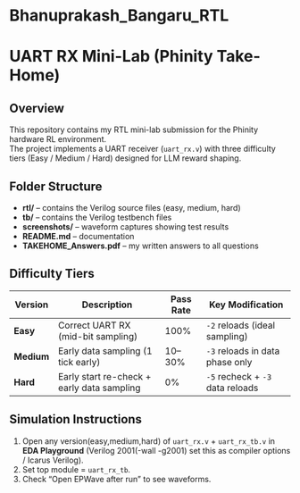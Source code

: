 # Bhanuprakash_Bangaru_RTL
# UART RX Mini-Lab (Phinity Take-Home)

## Overview
This repository contains my RTL mini-lab submission for the Phinity hardware RL environment.  
The project implements a UART receiver (`uart_rx.v`) with three difficulty tiers (Easy / Medium / Hard) designed for LLM reward shaping.

## Folder Structure
- **rtl/** – contains the Verilog source files (easy, medium, hard)
- **tb/** – contains the Verilog testbench files
- **screenshots/** – waveform captures showing test results
- **README.md** – documentation
- **TAKEHOME_Answers.pdf** – my written answers to all questions

## Difficulty Tiers
| Version | Description | Pass Rate | Key Modification |
|----------|--------------|------------|------------------|
| **Easy** | Correct UART RX (mid-bit sampling) | 100% | `-2` reloads (ideal sampling) |
| **Medium** | Early data sampling (1 tick early) | 10–30% | `-3` reloads in data phase only |
| **Hard** | Early start re-check + early data sampling | 0% | `-5` recheck + `-3` data reloads |

## Simulation Instructions
1. Open any version(easy,medium,hard) of `uart_rx.v` + `uart_rx_tb.v` in **EDA Playground** (Verilog 2001(-wall -g2001) set this as compiler options / Icarus Verilog).
2. Set top module = `uart_rx_tb`.
3. Check “Open EPWave after run” to see waveforms.
